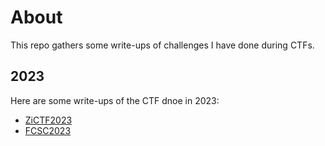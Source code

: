 # About

This repo gathers some write-ups of challenges I have done during CTFs.

## 2023

Here are some write-ups of the CTF dnoe in 2023:
 - [ZiCTF2023](./zictf2023/reverse/)
 - [FCSC2023](./FCSC2023/chifffre_unique/Chiffre-Unique.md)
